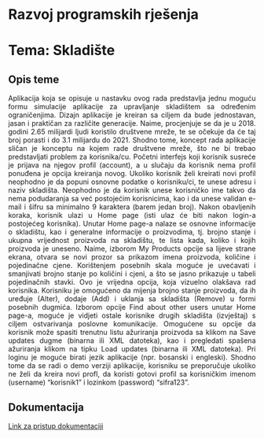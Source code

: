 # Razvoj programskih rješenja
# Tema: Skladište

## Opis teme
<div style="text-align: justify ">Aplikacija koja se opisuje u nastavku ovog rada predstavlja jednu moguću formu simulacije aplikacije za upravljanje skladištem sa određenim ograničenjima. Dizajn aplikacije je kreiran sa
ciljem da bude jednostavan, jasan i praktičan za različite generacije. Naime, procjenjuje se da je u 2018. godini 2.65 milijardi ljudi koristilo društvene mreže, te se očekuje da će taj broj porasti i
do 3.1 milijardu do 2021. Shodno tome, koncept rada aplikacije sličan je konceptu na kojem rade društvene mreže, što ne bi trebao predstavljati problem za korisnika/cu.
Početni interfejs koji korisnik susreće je prijava na njegov profil (account), a u slučaju da korisnik nema profil ponuđena je opcija kreiranja novog. Ukoliko korisnik želi kreirati novi profil
neophodno je da popuni osnovne podatke o korisniku/ci, te unese adresu i naziv skladišta. Neophodno je da korisnik unese korisničko ime takvo da nema podudaranja sa već postojećim
korisnicima, kao i da unese validan e-mail i šifru sa minimalno 9 karaktera (barem jedan broj). Nakon obavljenih koraka, korisnik ulazi u Home page (isti ulaz će biti nakon login-a postojećeg
korisnika). Unutar Home page-a nalaze se osnovne informacije o skladištu, kao i generalne informacije o proizvodima, tj. brojno stanje i ukupna vrijednost proizvoda na skladištu, te lista
kada, koliko i kojih proizvoda je uneseno. Naime, izborom My Products opcije sa lijeve strane ekrana, otvara se novi prozor sa prikazom imena proizvoda, količine i pojedinačne cjene.
Korištenjem posebnih skala moguće je uvećavati i smanjivati brojno stanje po količini i cjeni, a što se jasno prikazuje u tabeli pojedinačnih stavki. Ovo je vrijedna opcija, koja vizuelno olakšava rad
korisnika. Korisniku je omogućeno da mijenja brojno stanje proizvoda, da ih uređuje (Alter), dodaje (Add) i uklanja sa skladišta (Remove) u formi posebnih dugmića.
Izborom opcije Find about other users unutar Home page-a, moguće je vidjeti ostale korisnike drugih skladišta (izvještaj) s ciljem ostvarivanja poslovne komunikacije. Omogućene su opcije da
korisnik može spasiti trenutnu listu ažuriranja proizvoda sa klikom na Save updates dugme (binarna ili XML datoteka), kao i pregledati spašena ažuriranja klikom na tipku Load updates
(binarna ili XML datoteka).
Pri loginu je moguće birati jezik aplikacije (npr. bosanski i engleski). Shodno tome da se radi o demo verziji aplikacije, korisniku se preporučuje ukoliko ne želi da kreira novi profl, da koristi
gotovi profil sa korisničkim imenom (username) “korisnik1” i lozinkom (password) “sifra123”. </div>

## Dokumentacija
[Link za pristup dokumentaciji](https://drive.google.com/file/d/18yGNCORE7vebc4O_BKi4HPo1bGPfS2yA/view?usp=sharing)

